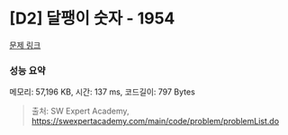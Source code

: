 # [D2] 달팽이 숫자 - 1954 

[문제 링크](https://swexpertacademy.com/main/code/problem/problemDetail.do?contestProbId=AV5PobmqAPoDFAUq) 

### 성능 요약

메모리: 57,196 KB, 시간: 137 ms, 코드길이: 797 Bytes



> 출처: SW Expert Academy, https://swexpertacademy.com/main/code/problem/problemList.do